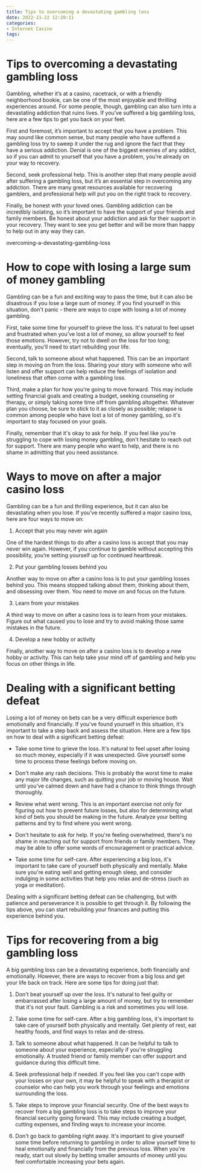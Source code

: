 ```yaml
---
title: Tips to overcoming a devastating gambling loss
date: 2022-11-22 12:20:11
categories:
- Internet Casino
tags:
---
```



#  Tips to overcoming a devastating gambling loss

Gambling, whether it’s at a casino, racetrack, or with a friendly neighborhood bookie, can be one of the most enjoyable and thrilling experiences around. For some people, though, gambling can also turn into a devastating addiction that ruins lives. If you’ve suffered a big gambling loss, here are a few tips to get you back on your feet.

First and foremost, it’s important to accept that you have a problem. This may sound like common sense, but many people who have suffered a gambling loss try to sweep it under the rug and ignore the fact that they have a serious addiction. Denial is one of the biggest enemies of any addict, so if you can admit to yourself that you have a problem, you’re already on your way to recovery.

Second, seek professional help. This is another step that many people avoid after suffering a gambling loss, but it’s an essential step in overcoming any addiction. There are many great resources available for recovering gamblers, and professional help will put you on the right track to recovery.

Finally, be honest with your loved ones. Gambling addiction can be incredibly isolating, so it’s important to have the support of your friends and family members. Be honest about your addiction and ask for their support in your recovery. They want to see you get better and will be more than happy to help out in any way they can.

 overcoming-a-devastating-gambling-loss

#  How to cope with losing a large sum of money gambling

Gambling can be a fun and exciting way to pass the time, but it can also be disastrous if you lose a large sum of money. If you find yourself in this situation, don't panic - there are ways to cope with losing a lot of money gambling.

First, take some time for yourself to grieve the loss. It's natural to feel upset and frustrated when you've lost a lot of money, so allow yourself to feel those emotions. However, try not to dwell on the loss for too long; eventually, you'll need to start rebuilding your life.

Second, talk to someone about what happened. This can be an important step in moving on from the loss. Sharing your story with someone who will listen and offer support can help reduce the feelings of isolation and loneliness that often come with a gambling loss.

Third, make a plan for how you're going to move forward. This may include setting financial goals and creating a budget, seeking counseling or therapy, or simply taking some time off from gambling altogether. Whatever plan you choose, be sure to stick to it as closely as possible; relapse is common among people who have lost a lot of money gambling, so it's important to stay focused on your goals.

Finally, remember that it's okay to ask for help. If you feel like you're struggling to cope with losing money gambling, don't hesitate to reach out for support. There are many people who want to help, and there is no shame in admitting that you need assistance.

#  Ways to move on after a major casino loss

Gambling can be a fun and thrilling experience, but it can also be devastating when you lose. If you’ve recently suffered a major casino loss, here are four ways to move on:

1) Accept that you may never win again

One of the hardest things to do after a casino loss is accept that you may never win again. However, if you continue to gamble without accepting this possibility, you’re setting yourself up for continued heartbreak.

2) Put your gambling losses behind you

Another way to move on after a casino loss is to put your gambling losses behind you. This means stopped talking about them, thinking about them, and obsessing over them. You need to move on and focus on the future.

3) Learn from your mistakes

A third way to move on after a casino loss is to learn from your mistakes. Figure out what caused you to lose and try to avoid making those same mistakes in the future.

4) Develop a new hobby or activity

Finally, another way to move on after a casino loss is to develop a new hobby or activity. This can help take your mind off of gambling and help you focus on other things in life.

#  Dealing with a significant betting defeat

Losing a lot of money on bets can be a very difficult experience both emotionally and financially. If you've found yourself in this situation, it's important to take a step back and assess the situation. Here are a few tips on how to deal with a significant betting defeat:

- Take some time to grieve the loss. It's natural to feel upset after losing so much money, especially if it was unexpected. Give yourself some time to process these feelings before moving on.

- Don't make any rash decisions. This is probably the worst time to make any major life changes, such as quitting your job or moving house. Wait until you've calmed down and have had a chance to think things through thoroughly.

- Review what went wrong. This is an important exercise not only for figuring out how to prevent future losses, but also for determining what kind of bets you should be making in the future. Analyze your betting patterns and try to find where you went wrong.

- Don't hesitate to ask for help. If you're feeling overwhelmed, there's no shame in reaching out for support from friends or family members. They may be able to offer some words of encouragement or practical advice.

- Take some time for self-care. After experiencing a big loss, it's important to take care of yourself both physically and mentally. Make sure you're eating well and getting enough sleep, and consider indulging in some activities that help you relax and de-stress (such as yoga or meditation).

Dealing with a significant betting defeat can be challenging, but with patience and perseverance it is possible to get through it. By following the tips above, you can start rebuilding your finances and putting this experience behind you.

#  Tips for recovering from a big gambling loss

A big gambling loss can be a devastating experience, both financially and emotionally. However, there are ways to recover from a big loss and get your life back on track. Here are some tips for doing just that:

1. Don't beat yourself up over the loss. It's natural to feel guilty or embarrassed after losing a large amount of money, but try to remember that it's not your fault. Gambling is a risk and sometimes you will lose.

2. Take some time for self-care. After a big gambling loss, it's important to take care of yourself both physically and mentally. Get plenty of rest, eat healthy foods, and find ways to relax and de-stress.

3. Talk to someone about what happened. It can be helpful to talk to someone about your experience, especially if you're struggling emotionally. A trusted friend or family member can offer support and guidance during this difficult time.

4. Seek professional help if needed. If you feel like you can't cope with your losses on your own, it may be helpful to speak with a therapist or counselor who can help you work through your feelings and emotions surrounding the loss.

5. Take steps to improve your financial security. One of the best ways to recover from a big gambling loss is to take steps to improve your financial security going forward. This may include creating a budget, cutting expenses, and finding ways to increase your income.

6. Don't go back to gambling right away. It's important to give yourself some time before returning to gambling in order to allow yourself time to heal emotionally and financially from the previous loss. When you're ready, start out slowly by betting smaller amounts of money until you feel comfortable increasing your bets again.